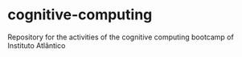 # cognitive-computing
Repository for the activities of the cognitive computing bootcamp of Instituto Atlântico
